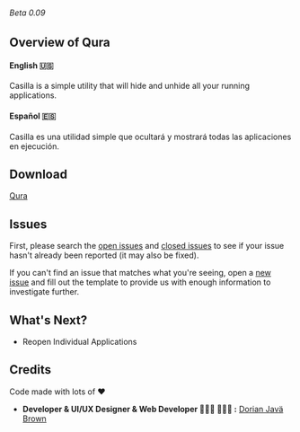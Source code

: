 
###### Beta 0.09
## Overview of Qura 

#### English 🇺🇸
Casilla is a simple utility that will hide and unhide all your running applications.

#### Español 🇪🇸
Casilla es una utilidad simple que ocultará y mostrará todas las aplicaciones en ejecución.


## Download

[Qura](https://itunes.apple.com/us/app/casilla/id1347734216?mt=12&ref=producthunt)


## Issues
First, please search the [open issues](https://github.com/ZEUSOFCS/Qura/issues?q=is%3Aopen)
and [closed issues](https://github.com/ZEUSOFCS/Qura/issues?q=is%3Aclosed)
to see if your issue hasn't already been reported (it may also be fixed).

If you can't find an issue that matches what you're seeing, open a [new issue](https://github.com/ZEUSOFCS/Qura/issues)
and fill out the template to provide us with enough information to investigate
further.


## What's Next?
- Reopen Individual Applications


## Credits
 Code made with lots of ♥️ 
  - **Developer & UI/UX Designer & Web Developer  👨🏽‍💻  👨🏽‍🎨 :** [Dorian Javä Brown](www.dorianbrown.me) 

<!--## License -->

**[](LICENSE)**

